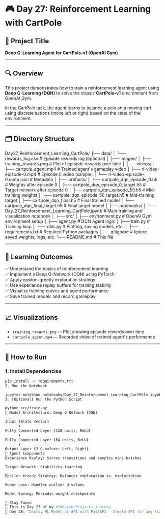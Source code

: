 # 🎮 Day 27: Reinforcement Learning with CartPole

## 🧠 Project Title
**Deep Q-Learning Agent for CartPole-v1 (OpenAI Gym)**

---

## 🔍 Overview

This project demonstrates how to train a reinforcement learning agent using **Deep Q-Learning (DQN)** to solve the classic **CartPole-v1** environment from OpenAI Gym.

In the CartPole task, the agent learns to balance a pole on a moving cart using discrete actions (move left or right) based on the state of the environment.

---

## 🗂️ Directory Structure

Day27_Reinforcement_Learning_CartPole/
├── data/
│ └── rewards_log.csv # Episode rewards log (optional)
│
├── images/
│ ├── training_rewards.png # Plot of episode rewards over time
│
├── videos/
│ ├── cartpole_agent.mp4 # Trained agent's gameplay video
│ ├── rl-video-episode-0.mp4 # Episode 0 video (sample)
│ └── rl-video-episode-0.meta.json # Metadata
│
├── artifacts/
│ ├── cartpole_dqn_episode_0.h5 # Weights after episode 0
│ ├── cartpole_dqn_episode_0_target.h5 # Target network after episode 0
│ ├── cartpole_dqn_episode_50.h5 # Mid-training weights
│ ├── cartpole_dqn_episode_50_target.h5 # Mid-training target
│ ├── cartpole_dqn_final.h5 # Final trained model
│ └── cartpole_dqn_final_target.h5 # Final target model
│
├── notebooks/
│ └── Day_27_Reinforcement_Learning_CartPole.ipynb # Main training and visualization notebook
│
├── src/
│ ├── environment.py # OpenAI Gym environment setup
│ ├── agent.py # DQN Agent logic
│ ├── train.py # Training loop
│ └── utils.py # Plotting, saving models, etc.
│
├── requirements.txt # Required Python packages
├── .gitignore # Ignore saved weights, logs, etc.
└── README.md # This file


---

## 🎯 Learning Outcomes

✅ Understand the basics of reinforcement learning  
✅ Implement a Deep Q-Network (DQN) using PyTorch  
✅ Apply epsilon-greedy exploration strategy  
✅ Use experience replay buffers for training stability  
✅ Visualize training curves and agent performance  
✅ Save trained models and record gameplay

---

## 📈 Visualizations

- `training_rewards.png` — Plot showing episode rewards over time  
- `cartpole_agent.mp4` — Recorded video of trained agent's performance

---

## 🧪 How to Run

### 1. Install Dependencies
```bash
pip install -r requirements.txt
2. Run the Notebook

jupyter notebook notebooks/Day_27_Reinforcement_Learning_CartPole.ipynb
3. (Optional) Run the Python Script

python src/train.py
🧠 Model Architecture: Deep Q-Network (DQN)

Input (State Vector)
      ⬇️
Fully Connected Layer (128 units, ReLU)
      ⬇️
Fully Connected Layer (64 units, ReLU)
      ⬇️
Output Layer (2 Q-values: Left, Right)
🧠 Agent Components
Experience Replay: Stores transitions and samples mini-batches

Target Network: Stabilizes learning

Epsilon-Greedy Strategy: Balances exploration vs. exploitation

Huber Loss: Handles outlier Q-values

Model Saving: Periodic weight checkpoints

📌 Stay Tuned
🚀 This is Day 27 of my #30DaysMLProjects journey.
📅 Day 28: "Deploy ML Model as API with FastAPI - Create API for any trained model"
